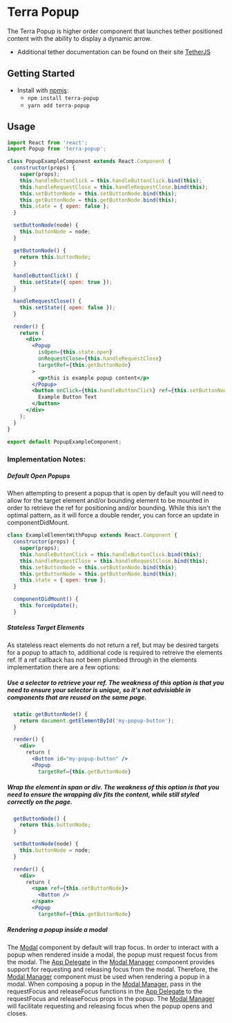 # Terra Popup

The Terra Popup is higher order component that launches tether positioned content with the ability to display a dynamic arrow.
- Additional tether documentation can be found on their site [TetherJS](http://tether.io/)

## Getting Started

- Install with [npmjs](https://www.npmjs.com):
  - `npm install terra-popup`
  - `yarn add terra-popup`

## Usage

```jsx
import React from 'react';
import Popup from 'terra-popup';

class PopupExampleComponent extends React.Component {
  constructor(props) {
    super(props);
    this.handleButtonClick = this.handleButtonClick.bind(this);
    this.handleRequestClose = this.handleRequestClose.bind(this);
    this.setButtonNode = this.setButtonNode.bind(this);
    this.getButtonNode = this.getButtonNode.bind(this);
    this.state = { open: false };
  }

  setButtonNode(node) {
    this.buttonNode = node;
  }

  getButtonNode() {
    return this.buttonNode;
  }

  handleButtonClick() {
    this.setState({ open: true });
  }

  handleRequestClose() {
    this.setState({ open: false });
  }

  render() {
    return (
      <div>
        <Popup
          isOpen={this.state.open}
          onRequestClose={this.handleRequestClose}
          targetRef={this.getButtonNode}
        >
          <p>this is example popup content</p>
        </Popup>
        <button onClick={this.handleButtonClick} ref={this.setButtonNode}>
          Example Button Text
        </button>
      </div>
    );
  }
}

export default PopupExampleComponent;
```

### Implementation Notes:

##### Default Open Popups
When attempting to present a popup that is open by default you will need to allow for the target element and/or bounding element to be mounted in order to retrieve the ref for positioning and/or bounding. While this isn't the optimal pattern, as it will force a double render, you can force an update in componentDidMount.
```jsx
class ExampleElementWithPopup extends React.Component {
  constructor(props) {
    super(props);
    this.handleButtonClick = this.handleButtonClick.bind(this);
    this.handleRequestClose = this.handleRequestClose.bind(this);
    this.setButtonNode = this.setButtonNode.bind(this);
    this.getButtonNode = this.getButtonNode.bind(this);
    this.state = { open: true };
  }

  componentDidMount() {
    this.forceUpdate();
  }
```

##### Stateless Target Elements
As stateless react elements do not return a ref, but may be desired targets for a popup to attach to, additional code is required to retreive the elements ref. If a ref callback has not been plumbed through in the elements implementation there are a few options:

##### Use a selector to retrieve your ref. The weakness of this option is that you need to ensure your selector is unique, so it's not advisiable in components that are reused on the same page.

```jsx
  static getButtonNode() {
    return document.getElementById('my-popup-button');
  }

  render() {
    <div>
      return (
        <Button id="my-popup-button" />
        <Popup
          targetRef={this.getButtonNode}
```
##### Wrap the element in span or div. The weakness of this option is that you need to ensure the wrapping div fits the content, while still styled correctly on the page.
 
```jsx
  getButtonNode() {
    return this.buttonNode;
  }

  setButtonNode(node) {
    this.buttonNode = node;
  }

  render() {
    <div>
      return (
        <span ref={this.setButtonNode}>
          <Button />
        </span>
        <Popup
          targetRef={this.getButtonNode}
```

##### Rendering a popup inside a modal
The [Modal][1] component by default will trap focus. In order to interact with a popup when rendered inside a modal, the popup must request focus from the modal. The [App Delegate][2] in the [Modal Manager][3] component provides support for requesting and releasing focus from the modal. Therefore, the [Modal Manager][3] component must be used when rendering a popup in a modal. When composing a popup in the [Modal Manager][3], pass in the requestFocus and releaseFocus functions in the [App Delegate][2] to the requestFocus and releaseFocus props in the popup. The [Modal Manager][3] will facilitate requesting and releasing focus when the popup opens and closes.

[1]: https://github.com/cerner/terra-core/tree/master/packages/terra-modal/docs
[2]: https://github.com/cerner/terra-core/tree/master/packages/terra-app-delegate/docs
[3]: https://github.com/cerner/terra-core/tree/master/packages/terra-modal-manager/docs

